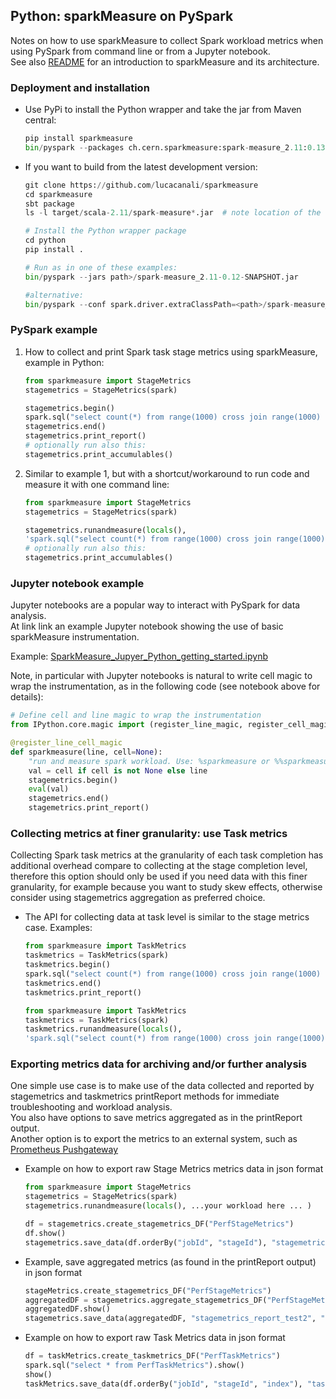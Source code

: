 ## Python: sparkMeasure on PySpark

Notes on how to use sparkMeasure to collect Spark workload metrics when using PySpark from command line 
or from a Jupyter notebook.  
See also [README](../README.md) for an introduction to sparkMeasure and its architecture.

### Deployment and installation

- Use PyPi to install the Python wrapper and take the jar from Maven central: 
    ```python
    pip install sparkmeasure
    bin/pyspark --packages ch.cern.sparkmeasure:spark-measure_2.11:0.13
    ```
 - If you want to build from the latest development version:
    ```python
    git clone https://github.com/lucacanali/sparkmeasure
    cd sparkmeasure
    sbt package
    ls -l target/scala-2.11/spark-measure*.jar  # note location of the compiled and packaged jar
 
   # Install the Python wrapper package
   cd python
   pip install .
    
    # Run as in one of these examples:
    bin/pyspark --jars path>/spark-measure_2.11-0.12-SNAPSHOT.jar
    
    #alternative:
    bin/pyspark --conf spark.driver.extraClassPath=<path>/spark-measure_2.11-0.12-SNAPSHOT.jar
    ```
   
   
### PySpark example
1. How to collect and print Spark task stage metrics using sparkMeasure, example in Python:
    ```python
    from sparkmeasure import StageMetrics
    stagemetrics = StageMetrics(spark)
   
    stagemetrics.begin()
    spark.sql("select count(*) from range(1000) cross join range(1000) cross join range(1000)").show()
    stagemetrics.end()
    stagemetrics.print_report()
    # optionally run also this:
    stagemetrics.print_accumulables()
   ```
2. Similar to example 1, but with a shortcut/workaround to run code and measure it with one command line:
    ```python
    from sparkmeasure import StageMetrics
    stagemetrics = StageMetrics(spark)
    
    stagemetrics.runandmeasure(locals(),
    'spark.sql("select count(*) from range(1000) cross join range(1000) cross join range(1000)").show()')
    # optionally run also this:
    stagemetrics.print_accumulables() 
   ```

### Jupyter notebook example

Jupyter notebooks are a popular way to interact with PySpark for data analysis.  
At link link an example Jupyter notebook showing the use of basic sparkMeasure instrumentation.  
  
Example: [SparkMeasure_Jupyer_Python_getting_started.ipynb](examples/SparkMeasure_Jupyer_Python_getting_started.ipynb)

Note, in particular with Jupyter notebooks is natural to write cell magic to wrap the instrumentation,
as in the following code (see notebook above for details):
```python
# Define cell and line magic to wrap the instrumentation
from IPython.core.magic import (register_line_magic, register_cell_magic, register_line_cell_magic)

@register_line_cell_magic
def sparkmeasure(line, cell=None):
    "run and measure spark workload. Use: %sparkmeasure or %%sparkmeasure"
    val = cell if cell is not None else line
    stagemetrics.begin()
    eval(val)
    stagemetrics.end()
    stagemetrics.print_report()
```

### Collecting metrics at finer granularity: use Task metrics

Collecting Spark task metrics at the granularity of each task completion has additional overhead
compare to collecting at the stage completion level, therefore this option should only be used if you need data with this finer granularity, for example because you want
to study skew effects, otherwise consider using stagemetrics aggregation as preferred choice.

- The API for collecting data at task level is similar to the stage metrics case.
  Examples:
    ```python
    from sparkmeasure import TaskMetrics
    taskmetrics = TaskMetrics(spark)
    taskmetrics.begin()
    spark.sql("select count(*) from range(1000) cross join range(1000) cross join range(1000)").show()
    taskmetrics.end()
    taskmetrics.print_report()
    ```
  
    ```python
    from sparkmeasure import TaskMetrics
    taskmetrics = TaskMetrics(spark)
    taskmetrics.runandmeasure(locals(),
    'spark.sql("select count(*) from range(1000) cross join range(1000) cross join range(1000)").show()')
    ```

### Exporting metrics data for archiving and/or further analysis

One simple use case is to make use of the data collected and reported by stagemetrics and taskmetrics 
printReport methods for immediate troubleshooting and workload analysis.  
You also have options to save metrics aggregated as in the printReport output.  
Another option is to export the metrics to an external system, such as [Prometheus Pushgateway](prometheus.md) 
  
- Example on how to export raw Stage Metrics metrics data in json format
    ```python
    from sparkmeasure import StageMetrics
    stagemetrics = StageMetrics(spark)
    stagemetrics.runandmeasure(locals(), ...your workload here ... )
  
    df = stagemetrics.create_stagemetrics_DF("PerfStageMetrics")
    df.show()
    stagemetrics.save_data(df.orderBy("jobId", "stageId"), "stagemetrics_test1", "json")
    ```

- Example, save aggregated metrics (as found in the printReport output) in json format

    ```python
    stageMetrics.create_stagemetrics_DF("PerfStageMetrics")
    aggregatedDF = stagemetrics.aggregate_stagemetrics_DF("PerfStageMetrics")
    aggregatedDF.show()
    stagemetrics.save_data(aggregatedDF, "stagemetrics_report_test2", "json")
    ```

- Example on how to export raw Task Metrics data in json format
    ```python
    df = taskMetrics.create_taskmetrics_DF("PerfTaskMetrics")
    spark.sql("select * from PerfTaskMetrics").show()
    show()
    taskMetrics.save_data(df.orderBy("jobId", "stageId", "index"), "taskmetrics_test3", "json")
    ```


    